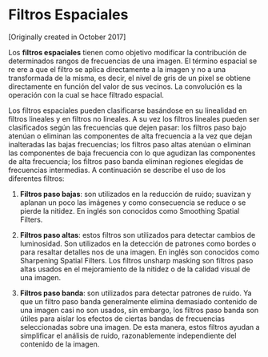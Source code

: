 # Filtros Espaciales 

[Originally created in October 2017]

Los **filtros espaciales** tienen como objetivo modificar la contribución de determinados rangos de frecuencias de una imagen. El término espacial se re ere a que el filtro se aplica directamente a la imagen y no a una transformada de la misma, es decir, el nivel de gris de un pixel se obtiene directamente en función del valor de sus vecinos. La convolución es la operación con la cual se hace filtrado espacial.

Los filtros espaciales pueden clasificarse basándose en su linealidad en filtros lineales y en filtros no lineales. A su vez los filtros lineales pueden ser clasificados según las frecuencias que dejen pasar: los filtros paso bajo atenúan o eliminan las componentes de alta frecuencia a la vez que dejan inalteradas las bajas frecuencias; los filtros paso altas atenúan o eliminan las componentes de baja frecuencia con lo que agudizan las componentes de alta frecuencia; los filtros paso banda eliminan regiones elegidas de frecuencias intermedias. A continuación se describe el uso de los diferentes filtros:

1) **Filtros paso bajas**: son utilizados en la reducción de ruido; suavizan y aplanan un poco las imágenes y como consecuencia se reduce o se pierde la nitidez. En inglés son conocidos como Smoothing Spatial Filters.

2) **Filtros paso altas**: estos filtros son utilizados para detectar cambios de luminosidad. Son utilizados en la detección de patrones como bordes o para resaltar detalles nos de una imagen. En inglés son conocidos como Sharpening Spatial Filters. Los filtros unsharp masking son filtros paso altas usados en el mejoramiento de la nitidez o de la calidad visual de una imagen.

3) **Filtros paso banda**: son utilizados para detectar patrones de ruido. Ya que un filtro paso banda generalmente elimina demasiado contenido de una imagen casi no son usados, sin embargo, los filtros paso banda son útiles para aislar los efectos de ciertas bandas de frecuencias seleccionadas sobre una imagen. De esta manera, estos filtros ayudan a simplificar el análisis de ruido, razonablemente independiente del contenido de la imagen.
